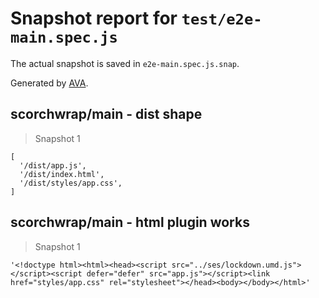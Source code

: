 # Snapshot report for `test/e2e-main.spec.js`

The actual snapshot is saved in `e2e-main.spec.js.snap`.

Generated by [AVA](https://avajs.dev).

## scorchwrap/main - dist shape

> Snapshot 1

    [
      '/dist/app.js',
      '/dist/index.html',
      '/dist/styles/app.css',
    ]

## scorchwrap/main - html plugin works

> Snapshot 1

    '<!doctype html><html><head><script src="../ses/lockdown.umd.js"></script><script defer="defer" src="app.js"></script><link href="styles/app.css" rel="stylesheet"></head><body></body></html>'
